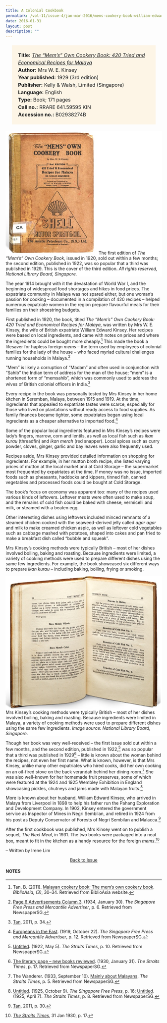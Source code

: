 ```yaml
---
title: A Colonial Cookbook
permalink: /vol-11/issue-4/jan-mar-2016/mems-cookery-book-william-edward-kinsey
date: 2016-01-31
layout: post
description: ""
---
```



<span style="background-colour: #fdf5e6; padding: 20px; margin: 20px; background:#fdf5e6; display:block; font-size:1rem; line-height:1.5rem;">
<b>Title:</b> <i><a href="https://eservice.nlb.gov.sg/item_holding.aspx?bid=5232525">The “Mem’s” Own Cookery Book: 420 Tried and Economical Recipes for Malaya</a></i><br>
<b>Author:</b> Mrs W. E. Kinsey<br>
<b>Year published:</b> 1929 (3rd edition)<br>
<b>Publisher:</b> Kelly & Walsh, Limited (Singapore)<br>
<b>Language:</b> English<br>
<b>Type:</b> Book; 171 pages<br>
<b>Call no.:</b> RRARE 641.59595 KIN<br>
<b>Accession no.:</b> B02938274B</span>

<div style="background-color: white;"><img style="width: 300px; height: 400px;" src="/images/vol-11-issue-4/a-colonial-cookbook/01_cookbook.jpg">The first edition of <i>The “Mem’s” Own Cookery Book</i>, issued in 1920, sold out within a few months; the second edition, published in 1922, was so popular that a third was published in 1929. This is the cover of the third edition. <i>All rights reserved, National Library Board, Singapore.</i></div>

The year 1914 brought with it the devastation of World War I, and the beginning of widespread food shortages and hikes in food prices. The expatriate community in Malaya was not spared either, but one woman’s passion for cooking – documented in a compilation of 420 recipes – helped numerous expatriate women in the region prepare flavourful meals for their families on their shoestring budgets.

First published in 1920, the book, titled *The “Mem’s” Own Cookery Book: 420 Tried and Economical Recipes for Malaya*, was written by Mrs W. E. Kinsey, the wife of British expatriate William Edward Kinsey. Her recipes were based on local ingredients, and came with notes on prices and where the ingredients could be bought more cheaply.[^1] This made the book a lifesaver for hapless foreign *mems* – the term used by employees of colonial families for the lady of the house – who faced myriad cultural challenges running households in Malaya.[^2]

“Mem” is likely a corruption of “Madam” and often used in conjunction with “Sahib” the Indian term of address for the man of the house; “mem” is a shortened form of “memsahib”, which was commonly used to address the wives of British colonial officers in India.[^3]

Every recipe in the book was personally tested by Mrs Kinsey in her home kitchen in Seremban, Malaya, between 1915 and 1919. At the time, ingredients that appealed to expatriate tastes were scarce, especially for those who lived on plantations without ready access to food supplies. As family finances became tighter, some expatriates began using local ingredients as a cheaper alternative to imported food.[^4]

Some of the popular local ingredients featured in Mrs Kinsey’s recipes were lady’s fingers, marrow, corn and lentils, as well as local fish such as *ikan kurau* (threadfin) and *ikan merah* (red snapper). Local spices such as curry powder, cloves, ginger, garlic and bay leaves were also frequently used.

Recipes aside, Mrs Kinsey provided detailed information on shopping for ingredients. For example, in her mutton broth recipe, she listed varying prices of mutton at the local market and at Cold Storage – the supermarket most frequented by expatriates at the time. If money was no issue, imported foods such as pheasants, haddocks and kippers, tinned fish, canned vegetables and processed foods could be bought at Cold Storage.

The book’s focus on economy was apparent too: many of the recipes used various kinds of leftovers. Leftover meats were often used to make soup, and the remains of cold fish could be baked with cheese, vermicelli and milk, or steamed with a beaten egg.

Other interesting dishes using leftovers included minced remnants of a steamed chicken cooked with the seaweed-derived jelly called *agar agar* and milk to make creamed chicken aspic, as well as leftover cold vegetables such as cabbage mashed with potatoes, shaped into cakes and pan fried to make a breakfast dish called “bubble and squeak”.

Mrs Kinsey’s cooking methods were typically British – most of her dishes involved boiling, baking and roasting. Because ingredients were limited, a variety of cooking methods were used to prepare different dishes using the same few ingredients. For example, the book showcased six different ways to prepare *ikan kurau* – including baking, boiling, frying or smoking.

<div style="background-color: white;"><img style="width:500px" src="/images/vol-11-issue-4/a-colonial-cookbook/02_cookbook.jpg">Mrs Kinsey’s cooking methods were typically British – most of her dishes involved boiling, baking and roasting. Because ingredients were limited in Malaya, a variety of cooking methods were used to prepare different dishes using the same few ingredients. <i>Image source: National Library Board, Singapore.</i></div>

Though her book was very well-received – the first issue sold out within a few months, and the second edition, published in 1922,[^5] was so popular that a third was published in 1929[^6] – little is known about the woman behind the recipes, not even her first name. What is known, however, is that Mrs Kinsey, unlike many other expatriates who hired cooks, did her own cooking on an oil-fired stove on the back verandah behind her dining room.[^7] She was also well-known for her homemade fruit preserves, some of which were featured at the 1924 and 1925 Wembley Exhibition in England showcasing pickles, chutneys and jams made with Malayan fruits.[^8]

More is known about her husband, William Edward Kinsey, who arrived in Malaya from Liverpool in 1898 to help his father run the Pahang Exploration and Development Company. In 1902, Kinsey entered the government service as Inspector of Mines in Negri Sembilan, and retired in 1924 from his post as Deputy Conservator of Forests of Negri Sembilan and Malacca.[^9]

After the first cookbook was published, Mrs Kinsey went on to publish a sequel, *The Next Meal*, in 1931. The two books were packaged into a neat box, meant to fit in the kitchen as a handy resource for the foreign *mems*.[^10]

– Written by Irene Lim

<a href="/vol-11/issue-4/jan-mar-2016/"><center>Back to Issue</center></a>

#### **NOTES**

[^1]:Tan, B. (2011). [Malayan cookery book: The mem’s own cookery book](https://www.nlb.gov.sg/Browse/BiblioAsia.aspx). *BiblioAsia, (3)*, 30–34. Retrieved from BiblioAsia website.

[^2]:[Page 6 Advertisements Column 3](http://eresources.nlb.gov.sg/newspapers/Digitised/Article/singfreepressb19340130-1.2.44.3). (1934, January 30). *The Singapore Free Press and Mercantile Advertiser*, p. 6. Retrieved from NewspaperSG. 

[^3]:[Tan](https://www.nlb.gov.sg/Browse/BiblioAsia.aspx), 2011, p. 34.

[^4]:[Europeans in the East](http://eresources.nlb.gov.sg/newspapers/Digitised/Article/singfreepressb19191022-1.2.45). (1919, October 22). *The Singapore Free Press and Mercantile Advertiser*, p. 12. Retrieved from NewspaperSG.

[^5]:[Untitled](http://eresources.nlb.gov.sg/newspapers/Digitised/Article/straitstimes19220505-1.2.73). (1922, May 5). *The Straits Times*, p. 10. Retrieved from NewspaperSG.

[^6]:[The literary page – new books reviewed](http://eresources.nlb.gov.sg/newspapers/Digitised/Article/straitstimes19300131-1.2.105). (1930, January 31). *The Straits Times*, p. 17. Retrieved from NewspaperSG. 

[^7]:The Wanderer. (1933, September 10). [Mainly about Malayans](http://eresources.nlb.gov.sg/newspapers/Digitised/Article/straitstimes19330910-1.2.27). *The Straits Times*, p. 5. Retrieved from NewspaperSG.

[^8]:[Untitled](http://eresources.nlb.gov.sg/newspapers/Digitised/Article/freepress19251009-1.2.98). (1925, October 9). *The Singapore Free Press*, p. 16; [Untitled](http://eresources.nlb.gov.sg/newspapers/Digitised/Article/straitstimes19250407-1.2.41). (1925, April 7). *The Straits Times*, p. 8. Retrieved from NewspaperSG.

[^9]:[Tan](https://www.nlb.gov.sg/Browse/BiblioAsia.aspx), 2011, p. 30.

[^10]:*[The Straits Times](http://eresources.nlb.gov.sg/newspapers/Digitised/Article/straitstimes19300131-1.2.105),* 31 Jan 1930, p. 17.